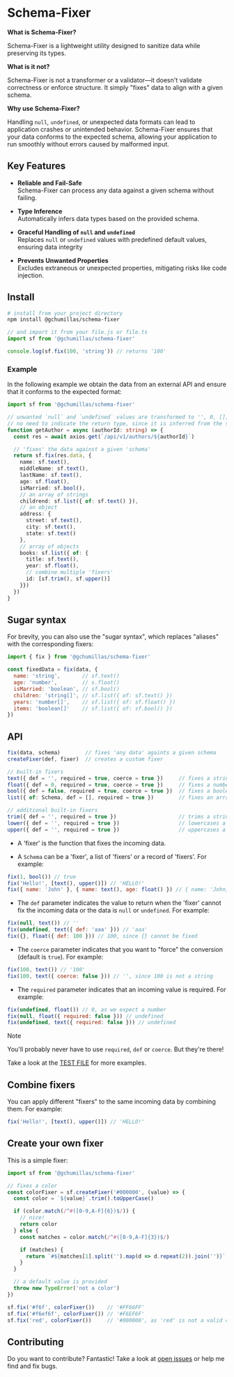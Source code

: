 # Schema-Fixer

**What is Schema-Fixer?**

Schema-Fixer is a lightweight utility designed to sanitize data while preserving its types.

**What is it not?**

Schema-Fixer is not a transformer or a validator—it doesn't validate correctness or enforce structure. It simply "fixes" data to align with a given schema.

**Why use Schema-Fixer?**

Handling `null`, `undefined`, or unexpected data formats can lead to application crashes or unintended behavior. Schema-Fixer ensures that your data conforms to the expected schema, allowing your application to run smoothly without errors caused by malformed input.

## Key Features

- **Reliable and Fail-Safe**<br> Schema-Fixer can process any data against a given schema without failing.
  
- **Type Inference**<br> Automatically infers data types based on the provided schema.

- **Graceful Handling of `null` and `undefined`**<br> Replaces `null` or `undefined` values with predefined default values, ensuring data integrity
  
- **Prevents Unwanted Properties**<br> Excludes extraneous or unexpected properties, mitigating risks like code injection.

## Install

```bash
# install from your project directory
npm install @gchumillas/schema-fixer
```

```js
// and import it from your file.js or file.ts
import sf from '@gchumillas/schema-fixer'

console.log(sf.fix(100, 'string')) // returns '100'
```

### Example

In the following example we obtain the data from an external API and ensure that it conforms to the expected format:

```ts
import sf from '@gchumillas/schema-fixer'

// unwanted `null` and `undefined` values are transformed to '', 0, [], etc.
// no need to indicate the return type, since it is inferred from the schema
function getAuthor = async (authorId: string) => {
  const res = await axios.get(`/api/v1/authors/${authorId}`)

  // 'fixes' the data against a given 'schema'
  return sf.fix(res.data, {
    name: sf.text(),
    middleName: sf.text(),
    lastName: sf.text(),
    age: sf.float(),
    isMarried: sf.bool(),
    // an array of strings
    childrend: sf.list({ of: sf.text() }),
    // an object
    address: {
      street: sf.text(),
      city: sf.text(),
      state: sf.text()
    },
    // array of objects
    books: sf.list({ of: {
      title: sf.text(),
      year: sf.float(),
      // combine multiple 'fixers'
      id: [sf.trim(), sf.upper()]
    }})
  })
}
```

## Sugar syntax

For brevity, you can also use the "sugar syntax", which replaces "aliases" with the corresponding fixers:

```js
import { fix } from '@gchumillas/schema-fixer'

const fixedData = fix(data, {
  name: 'string',       // sf.text()
  age: 'number',        // s.float()
  isMarried: 'boolean', // sf.bool()
  children: 'string[]', // sf.list({ of: sf.text() })
  years: 'number[]',    // sf.list({ of: sf.float() })
  items: 'boolean[]'    // sf.list({ of: sf.bool() })
})
```

## API

```js
fix(data, schema)        // fixes 'any data' againts a given schema
createFixer(def, fixer)  // creates a custom fixer

// built-in fixers
text({ def = '', required = true, coerce = true })     // fixes a string
float({ def = 0, required = true, coerce = true })     // fixes a number
bool({ def = false, required = true, coerce = true })  // fixes a boolean
list({ of: Schema, def = [], required = true })        // fixes an array

// additional built-in fixers
trim({ def = '', required = true })                    // trims a string
lower({ def = '', required = true })                   // lowercases a string
upper({ def = '', required = true })                   // uppercases a string
```

- A 'fixer' is the function that fixes the incoming data.

- A `Schema` can be a 'fixer', a list of 'fixers' or a record of 'fixers'. For example:

```js
fix(1, bool()) // true
fix('Hello!', [text(), upper()]) // 'HELLO!'
fix({ name: 'John' }, { name: text(), age: float() }) // { name: 'John, age: 0 }
```

- The `def` parameter indicates the value to return when the 'fixer' cannot fix the incoming data or the data is `null` or `undefined`. For example:

```js
fix(null, text()) // ''
fix(undefined, text({ def: 'aaa' })) // 'aaa'
fix({}, float({ def: 100 })) // 100, since {} cannot be fixed
```

- The `coerce` parameter indicates that you want to "force" the conversion (default is `true`). For example:

```js
fix(100, text()) // '100'
fix(100, text({ coerce: false })) // '', since 100 is not a string
```

- The `required` parameter indicates that an incoming value is required. For example:

```js
fix(undefined, float()) // 0, as we expect a number
fix(null, float({ required: false })) // undefined
fix(undefined, text({ required: false })) // undefined
```

> [!NOTE]
> You'll probably never have to use `required`, `def` or `coerce`. But they're there!
> 
> Take a look at the [TEST FILE](./src/index.test.ts) for more examples.

## Combine fixers

You can apply different "fixers" to the same incoming data by combining them. For example:

```js
fix('Hello!', [text(), upper()]) // 'HELLO!'
```

## Create your own fixer

This is a simple fixer:

```ts
import sf from '@gchumillas/schema-fixer'

// fixes a color
const colorFixer = sf.createFixer('#000000', (value) => {
  const color = `${value}`.trim().toUpperCase()

  if (color.match(/^#([0-9,A-F]{6})$/)) {
    // nice!
    return color
  } else {
    const matches = color.match(/^#([0-9,A-F]{3})$/)

    if (matches) {
      return `#${matches[1].split('').map(d => d.repeat(2)).join('')}`
    }
  }

  // a default value is provided
  throw new TypeError('not a color')
})

sf.fix('#f6f', colorFixer())    // '#FF66FF'
sf.fix('#f6ef6f', colorFixer()) // '#F6EF6F'
sf.fix('red', colorFixer())     // '#000000', as 'red' is not a valid color
```

## Contributing

Do you want to contribute? Fantastic! Take a look at [open issues](https://github.com/gchumillas/schema-fixer/issues) or help me find and fix bugs.

